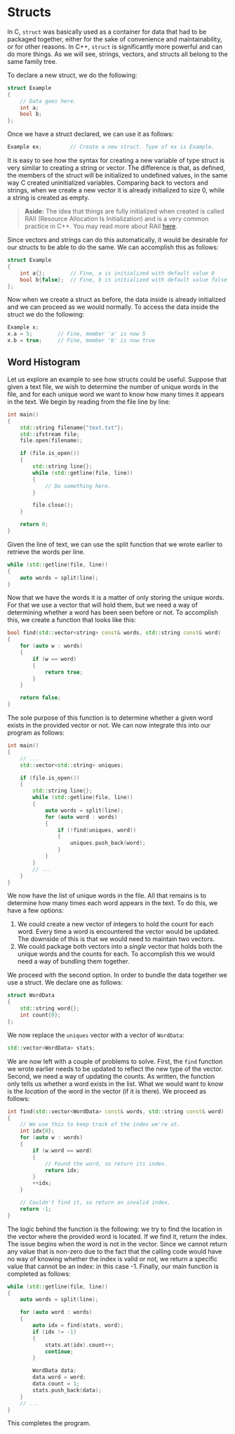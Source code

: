 # Structs
In C, `struct` was basically used as a container for data that had to be
packaged together, either for the sake of convenience and maintainability, or
for other reasons. In C++, `struct` is significantly more powerful and can do
more things. As we will see, strings, vectors, and structs all belong to the
same family tree.

To declare a new struct, we do the following:

```c++
struct Example
{
    // Data goes here.
    int a;
    bool b;
};
```

Once we have a struct declared, we can use it as follows:

```c++
Example ex;         // Create a new struct. Type of ex is Example.
```

It is easy to see how the syntax for creating a new variable of type struct is
very similar to creating a string or vector. The difference is that, as defined,
the members of the struct will be initialized to undefined values, in the same
way C created uninitialized variables. Comparing back to vectors and strings,
when we create a new vector it is already initialized to size 0, while a string
is created as empty.

> **Aside:**
> The idea that things are fully initialized when created is called RAII
> (Resource Allocation Is Initialization) and is a very common practice in C++.
> You may read more about RAII
> [here](https://en.cppreference.com/w/cpp/language/raii).

Since vectors and strings can do this automatically, it would be desirable for
our structs to be able to do the same. We can accomplish this as follows:

```c++
struct Example
{
    int a{};        // Fine, a is initialized with default value 0
    bool b{false};  // Fine, b is initialized with default value false
};
```

Now when we create a struct as before, the data inside is already initialized
and we can proceed as we would normally. To access the data inside the struct
we do the following:

```c++
Example x;
x.a = 5;        // Fine, member 'a' is now 5
x.b = true;     // Fine, member 'b' is now true
```

## Word Histogram
Let us explore an example to see how structs could be useful. Suppose that given
a text file, we wish to determine the number of unique words in the file, and
for each unique word we want to know how many times it appears in the text.
We begin by reading from the file line by line:

```c++
int main()
{
    std::string filename{"text.txt"};
    std::ifstream file;
    file.open(filename);

    if (file.is_open())
    {
        std::string line{};
        while (std::getline(file, line))
        {
            // Do something here.
        }

        file.close();
    }

    return 0;
}
```

Given the line of text, we can use the split function that we wrote
earlier to retrieve the words per line.

```c++
while (std::getline(file, line))
{
    auto words = split(line);
}
```

Now that we have the words it is a matter of only storing the unique words.
For that we use a vector that will hold them, but we need a way of
determining whether a word has been seen before or not. To accomplish this,
we create a function that looks like this:

```c++
bool find(std::vector<string> const& words, std::string const& word)
{
    for (auto w : words)
    {
        if (w == word)
        {
            return true;
        }
    }

    return false;
}
```

The sole purpose of this function is to determine whether a given word
exists in the provided vector or not. We can now integrate this into our
program as follows:

```c++
int main()
{
    // ...
    std::vector<std::string> uniques;

    if (file.is_open())
    {
        std::string line{};
        while (std::getline(file, line))
        {
            auto words = split(line);
            for (auto word : words)
            {
                if (!find(uniques, word))
                {
                    uniques.push_back(word);
                }
            }
        }
        // ...
    }
}
```

We now have the list of unique words in the file. All that remains is to
determine how many times each word appears in the text. To do this, we have
a few options:

1. We could create a new vector of integers to hold the count for each word.
   Every time a word is encountered the vector would be updated. The
   downside of this is that we would need to maintain two vectors.
2. We could package both vectors into a *single* vector that holds both the
   unique words and the counts for each. To accomplish this we would need a
   way of bundling them together.

We proceed with the second option. In order to bundle the data together we use a
struct. We declare one as follows:

```c++
struct WordData
{
    std::string word{};
    int count{0};
};
```

We now replace the `uniques` vector with a vector of `WordData`:

```c++
std::vector<WordData> stats;
```

We are now left with a couple of problems to solve. First, the `find`
function we wrote earlier needs to be updated to reflect the new type of the
vector. Second, we need a way of updating the counts. As written, the
function only tells us whether a word exists in the list. What we would want
to know is the *location* of the word in the vector (if it is there). We
proceed as follows:

```c++
int find(std::vector<WordData> const& words, std::string const& word)
{
    // We use this to keep track of the index we're at.
    int idx{0};
    for (auto w : words)
    {
        if (w.word == word)
        {
            // Found the word, so return its index.
            return idx;
        }
        ++idx;
    }

    // Couldn't find it, so return an invalid index.
    return -1;
}
```

The logic behind the function is the following: we try to find the location
in the vector where the provided word is located. If we find it, return the
index. The issue begins when the word is not in the vector. Since we cannot
return any value that is non-zero due to the fact that the calling code would
have no way of knowing whether the index is valid or not, we return a
specific value that cannot be an index: in this case -1. Finally, our main
function is completed as follows:

```c++
while (std::getline(file, line))
{
    auto words = split(line);

    for (auto word : words)
    {
        auto idx = find(stats, word);
        if (idx != -1)
        {
            stats.at(idx).count++;
            continue;
        }

        WordData data;
        data.word = word;
        data.count = 1;
        stats.push_back(data);
    }
    // ...
}
```

This completes the program.
